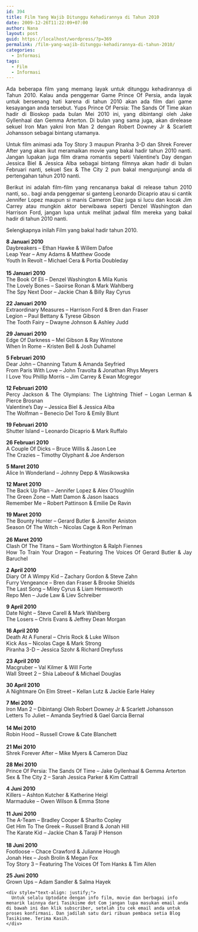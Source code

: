 ```yaml
---
id: 394
title: Film Yang Wajib Ditunggu Kehadirannya di Tahun 2010
date: 2009-12-26T11:22:09+07:00
author: Nana
layout: post
guid: https://localhost/wordpress/?p=369
permalink: /film-yang-wajib-ditunggu-kehadirannya-di-tahun-2010/
categories:
  - Informasi
tags:
  - Film
  - Informasi
---
```

<div style="text-align: justify;">
  <p>
    Ada beberapa film yang memang layak untuk ditunggu kehadirannya di Tahun 2010. Kalau anda penggemar Game Prince Of Persia, anda layak untuk bersenang hati karena di tahun 2010 akan ada film dari game kesayangan anda tersebut. Yups Prince Of Persia: The Sands Of Time akan hadir di Bioskop pada bulan Mei 2010 ini, yang dibintangi oleh Jake Gyllenhaal dan Gemma Arterton. Di bulan yang sama juga, akan direlease sekuel Iron Man yakni Iron Man 2 dengan Robert Downey Jr & Scarlett Johansson sebagai bintang utamanya.
  </p>
  
  <p>
    Untuk film animasi ada Toy Story 3 maupun Piranha 3-D dan Shrek Forever After yang akan ikut meramaikan movie yang bakal hadir tahun 2010 nanti. Jangan lupakan juga film drama romantis seperti Valentine&#8217;s Day dengan Jessica Biel & Jessica Alba sebagai bintang filmnya akan hadir di bulan Februari nanti, sekuel Sex & The City 2 pun bakal mengunjungi anda di pertengahan tahun 2010 nanti.
  </p>
  
  <p>
    Berikut ini adalah film-film yang rencananya bakal di release tahun 2010 nanti, so.. bagi anda penggemar si ganteng Leonardo Dicaprio atau si cantik Jennifer Lopez maupun si manis Cameron Diaz juga si lucu dan kocak Jim Carrey atau mungkin aktor berwibawa seperti Denzel Washington dan Harrison Ford, jangan lupa untuk melihat jadwal film mereka yang bakal hadir di tahun 2010 nanti.
  </p></p>
</div>

<div style="text-align: justify;">
  Selengkapnya inilah Film yang bakal hadir tahun 2010.</p> 
  
  <p>
    <strong>8 Januari 2010</strong><br />Daybreakers &#8211; Ethan Hawke & Willem Dafoe<br />Leap Year &#8211; Amy Adams & Matthew Goode<br />Youth In Revolt &#8211; Michael Cera & Portia Doubleday<br /><strong><br />15 Januari 2010</strong><br />The Book Of Eli &#8211; Denzel Washington & Mila Kunis<br />The Lovely Bones &#8211; Saoirse Ronan & Mark Wahlberg<br />The Spy Next Door &#8211; Jackie Chan & Billy Ray Cyrus
  </p>
  
  <p>
    <strong>22 Januari 2010</strong><br />Extraordinary Measures &#8211; Harrison Ford & Bren dan Fraser<br />Legion &#8211; Paul Bettany & Tyrese Gibson<br />The Tooth Fairy &#8211; Dwayne Johnson & Ashley Judd
  </p>
  
  <p>
    <strong>29 Januari 2010</strong><br />Edge Of Darkness &#8211; Mel Gibson & Ray Winstone<br />When In Rome &#8211; Kristen Bell & Josh Duhamel
  </p>
  
  <p>
    <strong>5 Februari 2010</strong><br />Dear John &#8211; Channing Tatum & Amanda Seyfried<br />From Paris With Love &#8211; John Travolta & Jonathan Rhys Meyers<br />I Love You Phillip Morris &#8211; Jim Carrey & Ewan Mcgregor
  </p>
  
  <p>
    <strong>12 Februari 2010</strong><br />Percy Jackson & The Olympians: The Lightning Thief &#8211; Logan Lerman & Pierce Brosnan<br />Valentine&#8217;s Day &#8211; Jessica Biel & Jessica Alba<br />The Wolfman &#8211; Benecio Del Toro & Emily Blunt
  </p>
  
  <p>
    <strong>19 Februari 2010</strong><br />Shutter Island &#8211; Leonardo Dicaprio & Mark Ruffalo
  </p>
  
  <p>
    <strong>26 Februari 2010</strong><br />A Couple Of Dicks &#8211; Bruce Willis & Jason Lee<br />The Crazies &#8211; Timothy Olyphant & Joe Anderson
  </p>
  
  <p>
    <strong>5 Maret 2010</strong><br />Alice In Wonderland &#8211; Johnny Depp & Wasikowska
  </p>
  
  <p>
    <strong>12 Maret 2010</strong><br />The Back Up Plan &#8211; Jennifer Lopez & Alex O&#8217;loughlin<br />The Green Zone &#8211; Matt Damon & Jason Isaacs<br />Remember Me &#8211; Robert Pattinson & Emilie De Ravin
  </p>
  
  <p>
    <strong>19 Maret 2010</strong><br />The Bounty Hunter &#8211; Gerard Butler & Jennifer Aniston<br />Season Of The Witch &#8211; Nicolas Cage & Ron Perlman<br /><strong><br />26 Maret 2010</strong><br />Clash Of The Titans &#8211; Sam Worthington & Ralph Fiennes<br />How To Train Your Dragon &#8211; Featuring The Voices Of Gerard Butler & Jay Baruchel
  </p>
  
  <p>
    <strong>2 April 2010</strong><br />Diary Of A Wimpy Kid &#8211; Zachary Gordon & Steve Zahn<br />Furry Vengeance &#8211; Bren dan Fraser & Brooke Shields<br />The Last Song &#8211; Miley Cyrus & Liam Hemsworth<br />Repo Men &#8211; Jude Law & Liev Schreiber
  </p>
  
  <p>
    <strong>9 April 2010</strong><br />Date Night &#8211; Steve Carell & Mark Wahlberg<br />The Losers &#8211; Chris Evans & Jeffrey Dean Morgan
  </p>
  
  <p>
    <strong>16 April 2010</strong><br />Death At A Funeral &#8211; Chris Rock & Luke Wilson<br />Kick Ass &#8211; Nicolas Cage & Mark Strong<br />Piranha 3-D &#8211; Jessica Szohr & Richard Dreyfuss
  </p>
  
  <p>
    <strong>23 April 2010</strong><br />Macgruber &#8211; Val Kilmer & Will Forte<br />Wall Street 2 &#8211; Shia Labeouf & Michael Douglas
  </p>
  
  <p>
    <strong>30 April 2010</strong><br />A Nightmare On Elm Street &#8211; Kellan Lutz & Jackie Earle Haley
  </p>
  
  <p>
    <strong>7 Mei 2010</strong><br />Iron Man 2 &#8211; Dibintangi Oleh Robert Downey Jr & Scarlett Johansson<br />Letters To Juliet &#8211; Amanda Seyfried & Gael Garcia Bernal<br /><strong><br />14 Mei 2010</strong><br />Robin Hood &#8211; Russell Crowe & Cate Blanchett<br /><strong><br />21 Mei 2010</strong><br />Shrek Forever After &#8211; Mike Myers & Cameron Diaz
  </p>
  
  <p>
    <strong>28 Mei 2010</strong><br />Prince Of Persia: The Sands Of Time &#8211; Jake Gyllenhaal & Gemma Arterton<br />Sex & The City 2 &#8211; Sarah Jessica Parker & Kim Cattrall
  </p>
  
  <p>
    <strong>4 Juni 2010</strong><br />Killers &#8211; Ashton Kutcher & Katherine Heigl<br />Marmaduke &#8211; Owen Wilson & Emma Stone<br /><strong><br />11 Juni 2010</strong><br />The A-Team &#8211; Bradley Cooper & Sharlto Copley<br />Get Him To The Greek &#8211; Russell Brand & Jonah Hill<br />The Karate Kid &#8211; Jackie Chan & Taraji P Henson<br /><strong><br />18 Juni 2010</strong><br />Footloose &#8211; Chace Crawford & Julianne Hough<br />Jonah Hex &#8211; Josh Brolin & Megan Fox<br />Toy Story 3 &#8211; Featuring The Voices Of Tom Hanks & Tim Allen
  </p>
  
  <p>
    <strong>25 Juni 2010</strong><br />Grown Ups &#8211; Adam Sandler & Salma Hayek</div> 
    
    <div style="text-align: justify;">
      Untuk selalu Uptodate dengan info film, movie dan berbagai info menarik lainnya dari Tasikisme dot Com jangan lupa masukan email anda di bawah ini dan klik subscriber, setelah itu cek email anda untuk proses konfirmasi. Dan jadilah satu dari ribuan pembaca setia Blog Tasikisme. Terima Kasih.
    </div>
